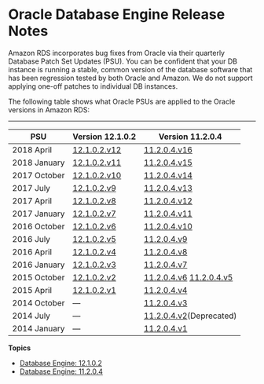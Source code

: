 # Oracle Database Engine Release Notes<a name="Appendix.Oracle.PatchComposition"></a>

Amazon RDS incorporates bug fixes from Oracle via their quarterly Database Patch Set Updates \(PSU\)\. You can be confident that your DB instance is running a stable, common version of the database software that has been regression tested by both Oracle and Amazon\. We do not support applying one\-off patches to individual DB instances\. 

The following table shows what Oracle PSUs are applied to the Oracle versions in Amazon RDS: 


****  

| PSU | Version 12\.1\.0\.2 | Version 11\.2\.0\.4 | 
| --- | --- | --- | 
| 2018 April | [12\.1\.0\.2\.v12](Appendix.Oracle.PatchComposition.12.1.0.2.md#Appendix.Oracle.PatchComposition.12.1.0.2.v12) | [11\.2\.0\.4\.v16](Appendix.Oracle.PatchComposition.11.2.0.4.md#Appendix.Oracle.PatchComposition.11.2.0.4.v16) | 
| 2018 January | [12\.1\.0\.2\.v11](Appendix.Oracle.PatchComposition.12.1.0.2.md#Appendix.Oracle.PatchComposition.12.1.0.2.v11) | [11\.2\.0\.4\.v15](Appendix.Oracle.PatchComposition.11.2.0.4.md#Appendix.Oracle.PatchComposition.11.2.0.4.v15) | 
| 2017 October | [12\.1\.0\.2\.v10](Appendix.Oracle.PatchComposition.12.1.0.2.md#Appendix.Oracle.PatchComposition.12.1.0.2.v10) | [11\.2\.0\.4\.v14](Appendix.Oracle.PatchComposition.11.2.0.4.md#Appendix.Oracle.PatchComposition.11.2.0.4.v14) | 
| 2017 July | [12\.1\.0\.2\.v9](Appendix.Oracle.PatchComposition.12.1.0.2.md#Appendix.Oracle.PatchComposition.12.1.0.2.v9) | [11\.2\.0\.4\.v13](Appendix.Oracle.PatchComposition.11.2.0.4.md#Appendix.Oracle.PatchComposition.11.2.0.4.v13) | 
| 2017 April | [12\.1\.0\.2\.v8](Appendix.Oracle.PatchComposition.12.1.0.2.md#Appendix.Oracle.PatchComposition.12.1.0.2.v8) | [11\.2\.0\.4\.v12](Appendix.Oracle.PatchComposition.11.2.0.4.md#Appendix.Oracle.PatchComposition.11.2.0.4.v12) | 
| 2017 January | [12\.1\.0\.2\.v7](Appendix.Oracle.PatchComposition.12.1.0.2.md#Appendix.Oracle.PatchComposition.12.1.0.2.v7) | [11\.2\.0\.4\.v11](Appendix.Oracle.PatchComposition.11.2.0.4.md#Appendix.Oracle.PatchComposition.11.2.0.4.v11) | 
| 2016 October | [12\.1\.0\.2\.v6](Appendix.Oracle.PatchComposition.12.1.0.2.md#Appendix.Oracle.PatchComposition.12.1.0.2.v6) | [11\.2\.0\.4\.v10](Appendix.Oracle.PatchComposition.11.2.0.4.md#Appendix.Oracle.PatchComposition.11.2.0.4.v10) | 
| 2016 July | [12\.1\.0\.2\.v5](Appendix.Oracle.PatchComposition.12.1.0.2.md#Appendix.Oracle.PatchComposition.12.1.0.2.v5) | [11\.2\.0\.4\.v9](Appendix.Oracle.PatchComposition.11.2.0.4.md#Appendix.Oracle.PatchComposition.11.2.0.4.v9) | 
| 2016 April | [12\.1\.0\.2\.v4](Appendix.Oracle.PatchComposition.12.1.0.2.md#Appendix.Oracle.PatchComposition.12.1.0.2.v4) | [11\.2\.0\.4\.v8](Appendix.Oracle.PatchComposition.11.2.0.4.md#Appendix.Oracle.PatchComposition.11.2.0.4.v8) | 
| 2016 January | [12\.1\.0\.2\.v3](Appendix.Oracle.PatchComposition.12.1.0.2.md#Appendix.Oracle.PatchComposition.12.1.0.2.v3) | [11\.2\.0\.4\.v7](Appendix.Oracle.PatchComposition.11.2.0.4.md#Appendix.Oracle.PatchComposition.11.2.0.4.v7) | 
| 2015 October | [12\.1\.0\.2\.v2](Appendix.Oracle.PatchComposition.12.1.0.2.md#Appendix.Oracle.PatchComposition.12.1.0.2.v2) |  [11\.2\.0\.4\.v6](Appendix.Oracle.PatchComposition.11.2.0.4.md#Appendix.Oracle.PatchComposition.11.2.0.4.v6) [11\.2\.0\.4\.v5](Appendix.Oracle.PatchComposition.11.2.0.4.md#Appendix.Oracle.PatchComposition.11.2.0.4.v5)  | 
| 2015 April | [12\.1\.0\.2\.v1](Appendix.Oracle.PatchComposition.12.1.0.2.md#Appendix.Oracle.PatchComposition.12.1.0.2.v1) | [11\.2\.0\.4\.v4](Appendix.Oracle.PatchComposition.11.2.0.4.md#Appendix.Oracle.PatchComposition.11.2.0.4.v4) | 
| 2014 October | — | [11\.2\.0\.4\.v3](Appendix.Oracle.PatchComposition.11.2.0.4.md#Appendix.Oracle.PatchComposition.11.2.0.4.v3) | 
| 2014 July | — | [11\.2\.0\.4\.v2](Appendix.Oracle.PatchComposition.11.2.0.4.md#Appendix.Oracle.PatchComposition.11.2.0.4.v2)\(Deprecated\) | 
| 2014 January | — | [11\.2\.0\.4\.v1](Appendix.Oracle.PatchComposition.11.2.0.4.md#Appendix.Oracle.PatchComposition.11.2.0.4.v1) | 

**Topics**
+ [Database Engine: 12\.1\.0\.2](Appendix.Oracle.PatchComposition.12.1.0.2.md)
+ [Database Engine: 11\.2\.0\.4](Appendix.Oracle.PatchComposition.11.2.0.4.md)